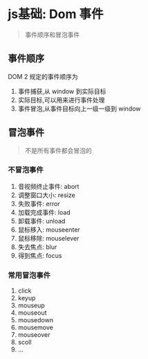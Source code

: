 
# js基础: Dom 事件
> 事件顺序和冒泡事件

## 事件顺序
DOM 2 规定的事件顺序为

1. 事件捕获,从 window 到实际目标
2. 实际目标,可以用来进行事件处理
3. 事件冒泡,从事件目标向上一级一级到 window

## 冒泡事件
> 不是所有事件都会冒泡的

### 不冒泡事件
1. 音视频终止事件: abort
2. 调整窗口大小: resize
3. 失败事件: error
4. 加载完成事件: load
5. 卸载事件: unload
5. 鼠标移入: mouseenter
6. 鼠标移除: mouselever
7. 失去焦点: blur
8. 得到焦点: focus

### 常用冒泡事件
1. click
2. keyup
3. mouseup
4. mouseout
5. mousedown
6. mousemove
7. mouseover
8. scoll
9. ...
